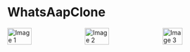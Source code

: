 # WhatsAapClone

<div style="display: flex; justify-content: space-between;">
    <img src="https://github.com/KhanMubashshirAzeem/WhatsAapClone/assets/123080070/f59fbc74-6b2d-46bb-86c3-427df8ef20eb" alt="Image 1" width="33%">
    <img src="https://github.com/KhanMubashshirAzeem/WhatsAapClone/assets/123080070/2aff5393-d7d0-4172-9d60-3a898f603ce9" alt="Image 2" width="33%">
    <img src="https://github.com/KhanMubashshirAzeem/WhatsAapClone/assets/123080070/fbdae386-b131-4394-bdfc-6ccdb5e87705" alt="Image 3" width="30%">
</div>
